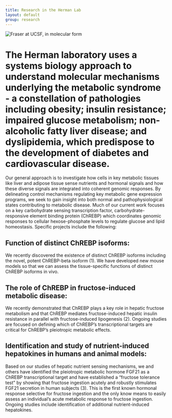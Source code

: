 ```yaml
---
title: Research in the Herman Lab
layout: default
group: research
---
```


<img class="img-fluid mx-auto d-block" src="/static/img/fraseratucsf.jpg" alt="Fraser at UCSF, in molecular form">

# The Herman laboratory uses a systems biology approach to understand molecular mechanisms underlying the metabolic syndrome - a constellation of pathologies including obesity; insulin resistance; impaired glucose metabolism; non-alcoholic fatty liver disease; and dyslipidemia, which predispose to the development of diabetes and cardiovascular disease.

Our general approach is to investigate how cells in key metabolic tissues like liver and adipose tissue sense nutrients and hormonal signals and how these diverse signals are integrated into coherent genomic responses.  By delineating control mechanisms regulating key metabolic gene expression programs, we seek to gain insight into both normal and pathophysiological states contributing to metabolic disease.   Much of our current work focuses on a key carbohydrate sensing transcription factor, carbohydrate-responsive element binding protein (ChREBP) which coordinates genomic responses to cellular hexose-phosphate levels to regulate glucose and lipid homeostasis.  Specific projects include the following: 

## Function of distinct ChREBP isoforms: 
We recently discovered the existence of distinct ChREBP isoforms including the novel, potent ChREBP-beta isoform (1). We have developed new mouse models so that we can assess the tissue-specific functions of distinct ChREBP isoforms in vivo. 


## The role of ChREBP in fructose-induced metabolic disease:  
We recently demonstrated that ChREBP plays a key role in hepatic fructose metabolism and that ChREBP mediates fructose-induced hepatic insulin resistance in parallel with fructose-induced lipogenesis (2).  Ongoing studies are focused on defining which of ChREBP’s transcriptional targets are critical for ChREBP’s pleiotropic metabolic effects.

## Identification and study of nutrient-induced hepatokines in humans and animal models:  
Based on our studies of hepatic nutrient sensing mechanisms, we and others have identified the pleiotropic metabolic hormone FGF21 as a ChREBP transcriptional target and have established a “fructose tolerance test” by showing that fructose ingestion acutely and robustly stimulates FGF21 secretion in human subjects (3).  This is the first known hormonal response selective for fructose ingestion and the only know means to easily assess an individual’s acute metabolic response to fructose ingestion.  Ongoing studies include identification of additional nutrient-induced hepatokines.